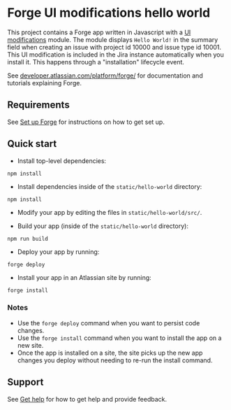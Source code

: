 # Forge UI modifications hello world

This project contains a Forge app written in Javascript with a [UI modifications](https://developer.atlassian.com/platform/forge/manifest-reference/modules/jira-ui-modifications/) module. The module displays `Hello World!` in the summary field when creating an issue with project id 10000 and issue type id 10001. This UI modification is included in the Jira instance automatically when you install it. This happens through a "installation" lifecycle event.

See [developer.atlassian.com/platform/forge/](https://developer.atlassian.com/platform/forge) for documentation and tutorials explaining Forge.

## Requirements

See [Set up Forge](https://developer.atlassian.com/platform/forge/set-up-forge/) for instructions on how to get set up.

## Quick start
- Install top-level dependencies:
```
npm install
```

- Install dependencies inside of the `static/hello-world` directory:
```
npm install
```

- Modify your app by editing the files in `static/hello-world/src/`.

- Build your app (inside of the `static/hello-world` directory):
```
npm run build
```

- Deploy your app by running:
```
forge deploy
```

- Install your app in an Atlassian site by running:
```
forge install
```

### Notes
- Use the `forge deploy` command when you want to persist code changes.
- Use the `forge install` command when you want to install the app on a new site.
- Once the app is installed on a site, the site picks up the new app changes you deploy without needing to re-run the install command.

## Support

See [Get help](https://developer.atlassian.com/platform/forge/get-help/) for how to get help and provide feedback.
